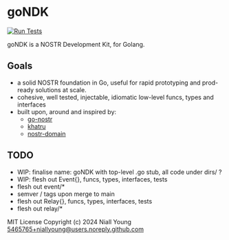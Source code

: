 # goNDK

[![Run Tests](https://github.com/niallyoung/goNDK/actions/workflows/main.yaml/badge.svg)](https://github.com/niallyoung/goNDK/actions/workflows/main.yaml)

goNDK is a NOSTR Development Kit, for Golang.

## Goals

* a solid NOSTR foundation in Go, useful for rapid prototyping and prod-ready solutions at scale.
* cohesive, well tested, injectable, idiomatic low-level funcs, types and interfaces
* built upon, around and inspired by:
  * [go-nostr](https://github.com/nbd-wtf/go-nostr)
  * [khatru](https://github.com/fiatjaf/khatru)
  * [nostr-domain](https://github.com/dextryz/nostr-domain)

## TODO
- WIP: finalise name: goNDK with top-level .go stub, all code under dirs/ ?
- WIP: flesh out Event{}, funcs, types, interfaces, tests
- flesh out event/*
- semver / tags upon merge to main
- flesh out Relay{}, funcs, types, interfaces, tests
- flesh out relay/*

MIT License
Copyright (c) 2024 Niall Young <5465765+niallyoung@users.noreply.github.com>